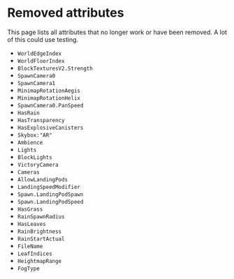 # Removed attributes
This page lists all attributes that no longer work or have been removed. A lot of this could use testing.

- `WorldEdgeIndex`
- `WorldFloorIndex`
- `BlockTexturesV2.Strength`
- `SpawnCamera0`
- `SpawnCamera1`
- `MinimapRotationAegis`
- `MinimapRotationHelix`
- `SpawnCamera0.PanSpeed`
- `HasRain`
- `HasTransparency`
- `HasExplosiveCanisters`
- `Skybox:"AR"`
- `Ambience`
- `Lights`
- `BlockLights`
- `VictoryCamera`
- `Cameras`
- `AllowLandingPods`
- `LandingSpeedModifier`
- `Spawn.LandingPodSpawn`
- `Spawn.LandingPodSpeed`
- `HasGrass`
- `RainSpawnRadius`
- `HasLeaves`
- `RainBrightness`
- `RainStartActual`
- `FileName`
- `LeafIndices`
- `HeightmapRange`
- `FogType`
